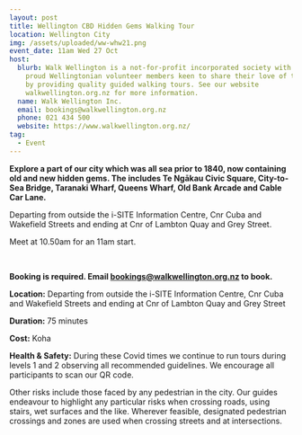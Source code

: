 ```yaml
---
layout: post
title: Wellington CBD Hidden Gems Walking Tour
location: Wellington City
img: /assets/uploaded/ww-whw21.png
event_date: 11am Wed 27 Oct
host:
  blurb: Walk Wellington is a not-for-profit incorporated society with about 25
    proud Wellingtonian volunteer members keen to share their love of the city
    by providing quality guided walking tours. See our website
    walkwellington.org.nz for more information.
  name: Walk Wellington Inc.
  email: bookings@walkwellington.org.nz
  phone: 021 434 500
  website: https://www.walkwellington.org.nz/
tag:
  - Event
---
```

**Explore a part of our city which was all sea prior to 1840, now containing old and new hidden gems. The includes Te Ngākau Civic Square, City-to-Sea Bridge, Taranaki Wharf, Queens Wharf, Old Bank Arcade and Cable Car Lane.**

Departing from outside the i-SITE Information Centre, Cnr Cuba and Wakefield Streets and ending at Cnr of Lambton Quay and Grey Street.

Meet at 10.50am for an 11am start.

<br>

**Booking is required. Email bookings@walkwellington.org.nz to book.** 

**Location:** Departing from outside the i-SITE Information Centre, Cnr Cuba and Wakefield Streets and ending at Cnr of Lambton Quay and Grey Street

**Duration:** 75 minutes 

**Cost:** Koha 

**Health & Safety:**  During these Covid times we continue to run tours during levels 1 and 2 observing all recommended guidelines. We encourage all participants to scan our QR code. 

Other risks include those faced by any pedestrian in the city. Our guides endeavour to highlight any particular risks when crossing roads, using stairs, wet surfaces and the like. Wherever feasible, designated pedestrian crossings and zones are used when crossing streets and at intersections.